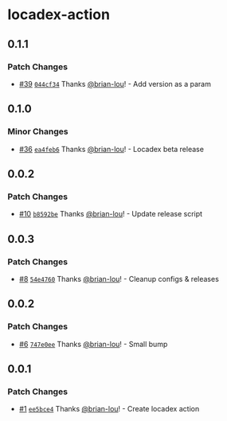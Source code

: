 # locadex-action

## 0.1.1

### Patch Changes

- [#39](https://github.com/generaltranslation/locadex/pull/39) [`044cf34`](https://github.com/generaltranslation/locadex/commit/044cf34d95996173143c75e9353a575ed9f7a394) Thanks [@brian-lou](https://github.com/brian-lou)! - Add version as a param

## 0.1.0

### Minor Changes

- [#36](https://github.com/generaltranslation/locadex/pull/36) [`ea4feb6`](https://github.com/generaltranslation/locadex/commit/ea4feb69992a48ea7500ff7ab65981a5f00b47a2) Thanks [@brian-lou](https://github.com/brian-lou)! - Locadex beta release

## 0.0.2

### Patch Changes

- [#10](https://github.com/generaltranslation/locadex/pull/10) [`b8592be`](https://github.com/generaltranslation/locadex/commit/b8592bea5c142b200273c73b63800fad15e349cc) Thanks [@brian-lou](https://github.com/brian-lou)! - Update release script

## 0.0.3

### Patch Changes

- [#8](https://github.com/generaltranslation/locadex/pull/8) [`54e4760`](https://github.com/generaltranslation/locadex/commit/54e47600ac7b156c2c4d74668fefaaf40ae056b6) Thanks [@brian-lou](https://github.com/brian-lou)! - Cleanup configs & releases

## 0.0.2

### Patch Changes

- [#6](https://github.com/generaltranslation/locadex/pull/6) [`747e0ee`](https://github.com/generaltranslation/locadex/commit/747e0ee80fed9941fd19ef8ca0b04fe14b02f264) Thanks [@brian-lou](https://github.com/brian-lou)! - Small bump

## 0.0.1

### Patch Changes

- [#1](https://github.com/generaltranslation/locadex/pull/1) [`ee5bce4`](https://github.com/generaltranslation/locadex/commit/ee5bce4b6c4b87cd6c245b06681ff98c9ef6798b) Thanks [@brian-lou](https://github.com/brian-lou)! - Create locadex action
